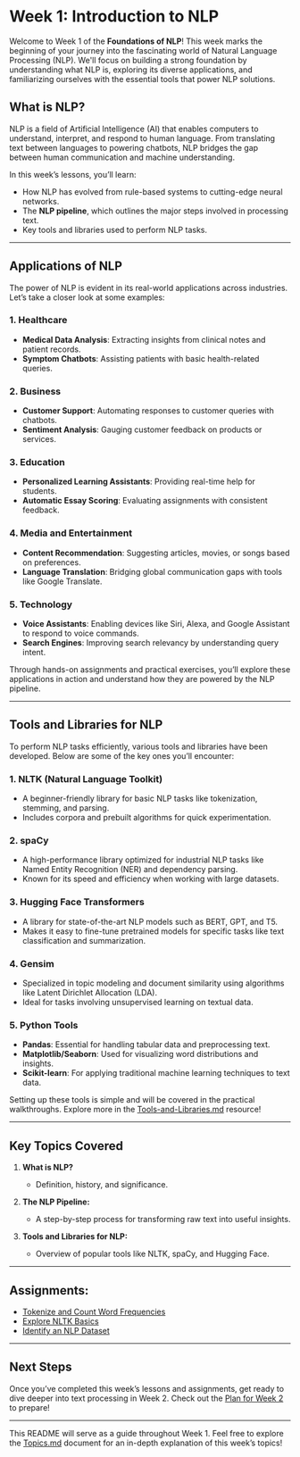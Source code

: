 # Week 1: Introduction to NLP  

Welcome to Week 1 of the **Foundations of NLP**! This week marks the beginning of your journey into the fascinating world of Natural Language Processing (NLP). We'll focus on building a strong foundation by understanding what NLP is, exploring its diverse applications, and familiarizing ourselves with the essential tools that power NLP solutions.  

## What is NLP?  
NLP is a field of Artificial Intelligence (AI) that enables computers to understand, interpret, and respond to human language. From translating text between languages to powering chatbots, NLP bridges the gap between human communication and machine understanding.  

In this week’s lessons, you’ll learn:  
- How NLP has evolved from rule-based systems to cutting-edge neural networks.  
- The **NLP pipeline**, which outlines the major steps involved in processing text.  
- Key tools and libraries used to perform NLP tasks.  

---

## Applications of NLP  
The power of NLP is evident in its real-world applications across industries. Let’s take a closer look at some examples:  

### 1. Healthcare  
- **Medical Data Analysis**: Extracting insights from clinical notes and patient records.  
- **Symptom Chatbots**: Assisting patients with basic health-related queries.  

### 2. Business  
- **Customer Support**: Automating responses to customer queries with chatbots.  
- **Sentiment Analysis**: Gauging customer feedback on products or services.  

### 3. Education  
- **Personalized Learning Assistants**: Providing real-time help for students.  
- **Automatic Essay Scoring**: Evaluating assignments with consistent feedback.  

### 4. Media and Entertainment  
- **Content Recommendation**: Suggesting articles, movies, or songs based on preferences.  
- **Language Translation**: Bridging global communication gaps with tools like Google Translate.  

### 5. Technology  
- **Voice Assistants**: Enabling devices like Siri, Alexa, and Google Assistant to respond to voice commands.  
- **Search Engines**: Improving search relevancy by understanding query intent.  

Through hands-on assignments and practical exercises, you’ll explore these applications in action and understand how they are powered by the NLP pipeline.  

---

## Tools and Libraries for NLP  

To perform NLP tasks efficiently, various tools and libraries have been developed. Below are some of the key ones you’ll encounter:  

### 1. **NLTK (Natural Language Toolkit)**  
- A beginner-friendly library for basic NLP tasks like tokenization, stemming, and parsing.  
- Includes corpora and prebuilt algorithms for quick experimentation.  

### 2. **spaCy**  
- A high-performance library optimized for industrial NLP tasks like Named Entity Recognition (NER) and dependency parsing.  
- Known for its speed and efficiency when working with large datasets.  

### 3. **Hugging Face Transformers**  
- A library for state-of-the-art NLP models such as BERT, GPT, and T5.  
- Makes it easy to fine-tune pretrained models for specific tasks like text classification and summarization.  

### 4. **Gensim**  
- Specialized in topic modeling and document similarity using algorithms like Latent Dirichlet Allocation (LDA).  
- Ideal for tasks involving unsupervised learning on textual data.  

### 5. **Python Tools**  
- **Pandas**: Essential for handling tabular data and preprocessing text.  
- **Matplotlib/Seaborn**: Used for visualizing word distributions and insights.  
- **Scikit-learn**: For applying traditional machine learning techniques to text data.  

Setting up these tools is simple and will be covered in the practical walkthroughs. Explore more in the [Tools-and-Libraries.md](./Resources/Tools-and-Libraries.md) resource!  

---

## Key Topics Covered  
1. **What is NLP?**  
   - Definition, history, and significance.  

2. **The NLP Pipeline:**  
   - A step-by-step process for transforming raw text into useful insights.  

3. **Tools and Libraries for NLP:**  
   - Overview of popular tools like NLTK, spaCy, and Hugging Face.  

---

## Assignments:
- [Tokenize and Count Word Frequencies](./Assignments/Assignment-1-Tokenization-and-Word-Frequencies.ipynb)
- [Explore NLTK Basics](./Assignments/Assignment-2-Exploring-NLTK.ipynb)
- [Identify an NLP Dataset](./Assignments/Assignment-3-Dataset-Identification.ipynb)

---

## Next Steps  
Once you’ve completed this week’s lessons and assignments, get ready to dive deeper into text processing in Week 2. Check out the [Plan for Week 2](./Plan-for-Next-Week.md) to prepare!  

---

This README will serve as a guide throughout Week 1. Feel free to explore the [Topics.md](./Topics.md) document for an in-depth explanation of this week’s topics!
